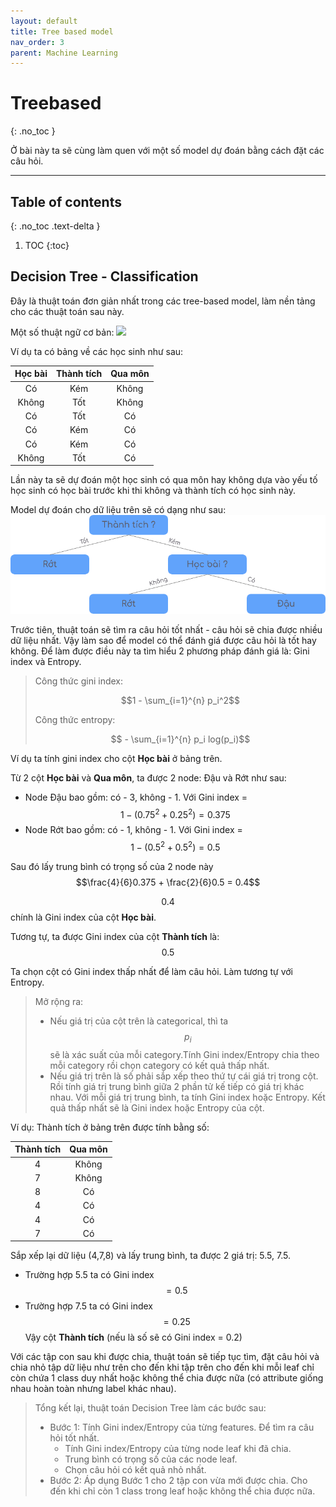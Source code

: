 ```yaml
---
layout: default
title: Tree based model
nav_order: 3
parent: Machine Learning
---
```


# Treebased 
{: .no_toc }

Ở bài này ta sẽ cùng làm quen với một số model dự đoán bằng cách đặt các câu hỏi.

<hr/>

## Table of contents
{: .no_toc .text-delta }

1. TOC
{:toc}

## Decision Tree - Classification
Đây là thuật toán đơn giản nhất trong các tree-based model, làm nền tảng cho các thuật toán sau này.

Một số thuật ngữ cơ bản:
![](https://miro.medium.com/max/592/0*X-UrBzBeKMnoTY6H.png)


Ví dụ ta có bảng về các học sinh như sau:

| Học bài | Thành tích | Qua môn |
|:-------:|:----------:|:-------:|
| Có | Kém | Không |
| Không | Tốt | Không |
| Có | Tốt | Có |
| Có | Kém | Có |
| Có | Kém | Có |
| Không | Tốt | Có |

Lần này ta sẽ dự đoán một học sinh có qua môn hay không dựa vào yếu tố học sinh có học bài trước khi thi không và thành tích có học sinh này.

Model dự đoán cho dữ liệu trên sẽ có dạng như sau:
![](/assets/images/tree.png)

Trước tiên, thuật toán sẽ tìm ra câu hỏi tốt nhất - câu hỏi sẽ chia được nhiều dữ liệu nhất. Vậy làm sao để model có thể đánh giá được câu hỏi là tốt hay không. Để làm được điều này ta tìm hiểu 2 phương pháp đánh giá là: Gini index và Entropy.


>Công thức gini index: 
>
>$$1 - \sum_{i=1}^{n} p_i^2$$ 
>
>Công thức entropy:
>
>$$ - \sum_{i=1}^{n} p_i log(p_i)$$ 

Ví dụ ta tính gini index cho cột **Học bài** ở bảng trên.

Từ 2 cột **Học bài** và **Qua môn**, ta được 2 node: Đậu và Rớt như sau:
- Node Đậu bao gồm: có - 3, không - 1. Với Gini index = $$1 -(0.75^2 + 0.25^2) = 0.375$$
- Node Rớt bao gồm: có - 1, không - 1. Với Gini index = $$1 -(0.5^2 + 0.5^2) = 0.5$$

Sau đó lấy trung bình có trọng số của 2 node này $$\frac{4}{6}0.375 + \frac{2}{6}0.5 = 0.4$$

$$0.4$$ chính là Gini index của cột **Học bài**. 

Tương tự, ta được Gini index của cột **Thành tích** là: $$0.5$$

Ta chọn cột có Gini index thấp nhất để làm câu hỏi. Làm tương tự với Entropy.

> Mở rộng ra:
> - Nếu giá trị của cột trên là categorical, thì ta $$p_i$$ sẽ là xác suất của mỗi category.Tính Gini index/Entropy chia theo mỗi category rồi chọn category có kết quả thấp nhất.
> - Nếu giá trị trên là số phải sắp xếp theo thứ tự cái giá trị trong cột. Rồi tính giá trị trung bình giữa 2 phần tử kế tiếp có giá trị khác nhau. Với mỗi giá trị trung bình, ta tính Gini index hoặc Entropy. Kết quả thấp nhất sẽ là Gini index hoặc Entropy của cột.

Ví dụ:
Thành tích ở bảng trên được tính bằng số:

| Thành tích | Qua môn |
|:----------:|:-------:|
| 4 | Không |
| 7 | Không |
| 8 | Có |
| 4 | Có |
| 4 | Có |
| 7 | Có |

Sắp xếp lại dữ liệu (4,7,8) và lấy trung bình, ta được 2 giá trị: 5.5, 7.5.
- Trường hợp 5.5 ta có Gini index $$=0.5$$  
- Trường hợp 7.5 ta có Gini index $$=0.25$$
Vậy cột **Thành tích** (nếu là số sẽ có Gini index = 0.2)

Với các tập con sau khi được chia, thuật toán sẽ tiếp tục tìm, đặt câu hỏi và chia nhỏ tập dữ liệu như trên cho đến khi tập trên cho đến khi mỗi leaf chỉ còn chứa 1 class duy nhất hoặc không thể chia được nữa (có attribute giống nhau hoàn toàn nhưng label khác nhau).

>Tổng kết lại, thuật toán Decision Tree làm các bước sau:
> - Bước 1: Tính Gini index/Entropy của từng features. Để tìm ra câu hỏi tốt nhất.
>   - Tính Gini index/Entropy của từng node leaf khi đã chia. 
>   - Trung bình có trọng số của các node leaf.
>   - Chọn câu hỏi có kết quả nhỏ nhất.
> - Bước 2: Áp dụng Bước 1 cho 2 tập con vừa mới được chia. Cho đến khi chỉ còn 1 class trong leaf hoặc không thể chia được nữa.
